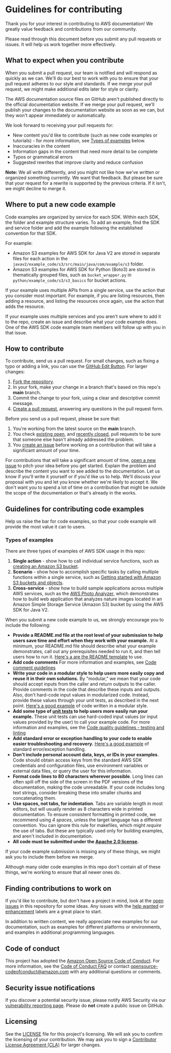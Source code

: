 # Guidelines for contributing

Thank you for your interest in contributing to AWS documentation! We greatly value feedback and contributions from our community.

Please read through this document before you submit any pull requests or issues. It will help us work together more effectively.



## What to expect when you contribute

When you submit a pull request, our team is notified and will respond as quickly as we can. We'll do our best to work with you to ensure that your pull request adheres to our style and standards. If we merge your pull request, we might make additional edits later for style or clarity.

The AWS documentation source files on GitHub aren't published directly to the official documentation website. If we merge your pull request, we'll publish your changes to the documentation website as soon as we can, but they won't appear immediately or automatically.

We look forward to receiving your pull requests for:

* New content you'd like to contribute (such as new code examples or tutorials) - for more information, see [Types of examples](https://github.com/awsdocs/aws-doc-sdk-examples/edit/main/CONTRIBUTING.md#types-of-examples) below.
* Inaccuracies in the content
* Information gaps in the content that need more detail to be complete
* Typos or grammatical errors
* Suggested rewrites that improve clarity and reduce confusion

**Note:** We all write differently, and you might not like how we've written or organized something currently. We want that feedback. But please be sure that your request for a rewrite is supported by the previous criteria. If it isn't, we might decline to merge it.


## Where to put a new code example

Code examples are organized by service for each SDK. Within each SDK, the folder and example structure varies. To add
an example, find the SDK and service folder and add the example following the established convention for that SDK.

For example:

* Amazon S3 examples for AWS SDK for Java V2 are stored in separate files for each action in the `javav2/example_code/s3/src/main/java/com/example/s3` folder.
* Amazon S3 examples for AWS SDK for Python (Boto3) are stored in thematically grouped files, such as `bucket_wrapper.py` in `python/example_code/s3/s3_basics` for bucket actions.

If your example uses multiple APIs from a single service,
use the action that you consider most important.
For example, if you are listing resources, then adding a resource,
and listing the resources once again, use the action that adds the resource.

If your example uses multiple services and you aren't sure where to add it to the repo,
create an issue and describe what your code example does. 
One of the AWS SDK code example team members will follow up with you in that issue.

## How to contribute

To contribute, send us a pull request. For small changes, such as fixing a typo or adding a link, you can use the [GitHub Edit Button](https://blog.github.com/2011-04-26-forking-with-the-edit-button/). For larger changes:

1. [Fork the repository](https://help.github.com/articles/fork-a-repo/).
2. In your fork, make your change in a branch that's based on this repo's **main** branch.
3. Commit the change to your fork, using a clear and descriptive commit message.
4. [Create a pull request](https://help.github.com/articles/creating-a-pull-request-from-a-fork/), answering any questions in the pull request form.

Before you send us a pull request, please be sure that:

1. You're working from the latest source on the **main** branch.
2. You check [existing open](https://github.com/awsdocs/aws-doc-sdk-examples/pulls), and [recently closed](https://github.com/awsdocs/aws-doc-sdk-examples/pulls?q=is%3Apr+is%3Aclosed), pull requests to be sure that someone else hasn't already addressed the problem.
3. You [create an issue](https://github.com/awsdocs/aws-doc-sdk-examples/issues/new) before working on a contribution that will take a significant amount of your time.

For contributions that will take a significant amount of time, [open a new issue](https://github.com/awsdocs/aws-doc-sdk-examples/issues/new) to pitch your idea before you get started. Explain the problem and describe the content you want to see added to the documentation. Let us know if you'll write it yourself or if you'd like us to help. We'll discuss your proposal with you and let you know whether we're likely to accept it. We don't want you to spend a lot of time on a contribution that might be outside the scope of the documentation or that's already in the works.

## Guidelines for contributing code examples

Help us raise the bar for code examples, so that your code example will provide the most value it can to users. 

### Types of examples
There are three types of examples of AWS SDK usage in this repo:
1. **Single action** - show how to call individual service functions, such as [creating an Amazon S3 bucket](https://github.com/awsdocs/aws-doc-sdk-examples/blob/main/javascriptv3/example_code/s3/src/s3_createbucket.js).
2. **Scenario** - show how to accomplish specific tasks by calling multiple functions within a single service, such as [Getting started with Amazon S3 buckets and objects](https://github.com/awsdocs/aws-doc-sdk-examples/blob/main/javascriptv3/example_code/s3/scenarios/s3_basics/src/s3_basics.js). 
3. **Cross-service**  - show how to build sample applications across multiple AWS services, such as the [AWS Photo Analyzer](https://github.com/awsdocs/aws-doc-sdk-examples/tree/main/javav2/usecases/creating_photo_analyzer_app), which demonstrates how to build web application that analyzes nature images located in an Amazon Simple Storage Service (Amazon S3) bucket by using the AWS SDK for Java V2.

When you submit a new code example to us, we strongly encourage you to include the following:

* **Provide a README.md file at the root level of your submission to help users save time and effort when they work with your example.** 
  At a minimum, your README.md file should describe what your example demonstrates, call out any prerequisites needed to run it, and then tell users how to run it. 
  [Here's a are the README template](https://github.com/awsdocs/aws-doc-sdk-examples/wiki/README-templates) 
  to use.
* **Add code comments**
  For more information and examples, see [Code comment guidelines](https://github.com/awsdocs/aws-doc-sdk-examples/wiki/Code-comment-guidelines)
* **Write your code in a modular style to help users more easily copy and reuse it in their own solutions.** 
  By "modular," we mean that your code should accept inputs from the caller and return outputs to the caller. Provide comments in the code that describe these inputs and outputs. Also, don't hard-code input values in modularized code. Instead, provide these values through your unit tests, as described in the next point. 
  [Here's a good example](https://github.com/awsdocs/aws-doc-sdk-examples/blob/main/gov2/sts/AssumeRole/AssumeRolev2.go) 
  of code written in a modular style.
* **Add some type of [unit tests](https://en.wikipedia.org/wiki/Unit_testing ) to help users more easily run your example.** These unit tests can use hard-coded input values (or input values provided by the user) to call your example code. For more information and examples, see the [Code quality guidelines - testing and linting](https://github.com/awsdocs/aws-doc-sdk-examples/wiki/Code-quality-guidelines---testing-and-linting)
* **Add standard error or exception handling to your code to enable easier troubleshooting and recovery.** [
  Here's a good example](https://github.com/awsdocs/aws-doc-sdk-examples/blob/main/javav2/example_code/lambda/src/main/java/com/example/lambda/LambdaInvoke.java) 
  of standard error/exception handling.  
* **Don't include personal account data, keys, or IDs in your examples**. Code should obtain access keys from the standard AWS SDK credentials and configuration files, use environment variables or external data files, or query the user for this information.
* **Format code lines to 80 characters wherever possible**. Long lines can often spill off the side of the screen in the PDF versions of the documentation, making the code unreadable. If your code includes long text strings, consider breaking these into smaller chunks and concatenating them.
* **Use spaces, not tabs, for indentation**. Tabs are variable length in most editors, but will usually render as 8 characters wide in printed documentation. To ensure consistent formatting in printed code, we recommend using *4 spaces*, unless the target language has a different convention. You can ignore this rule for makefiles, which might *require* the use of tabs. But these are typically used only for building examples, and aren't  included in documentation.
* **All code must be submitted under the [Apache 2.0 license](https://www.apache.org/licenses/LICENSE-2.0).**
                                                      
If your code example submission is missing any of these things, we might ask you to include them before we merge. 

Although many older code examples in this repo don't contain all of these things, we're working to ensure that all newer ones do.

## Finding contributions to work on

If you'd like to contribute, but don't have a project in mind, look at the [open issues](https://github.com/awsdocs/aws-doc-sdk-examples/issues) in this repository for some ideas. Any issues with the [help wanted](https://github.com/awsdocs/aws-doc-sdk-examples/labels/help%20wanted) or [enhancement](https://github.com/awsdocs/aws-doc-sdk-examples/labels/enhancement) labels are a great place to start.

In addition to written content, we really appreciate new examples for our documentation, such as examples for different platforms or environments, and examples in additional programming languages.

## Code of conduct

This project has adopted the [Amazon Open Source Code of Conduct](https://aws.github.io/code-of-conduct). For more information, see the [Code of Conduct FAQ](https://aws.github.io/code-of-conduct-faq) or contact [opensource-codeofconduct@amazon.com](mailto:opensource-codeofconduct@amazon.com) with any additional questions or comments.

## Security issue notifications

If you discover a potential security issue, please notify AWS Security via our [vulnerability reporting page](http://aws.amazon.com/security/vulnerability-reporting/). Please do **not** create a public issue on GitHub.

## Licensing

See the [LICENSE](https://github.com/awsdocs/aws-doc-sdk-examples/blob/main/LICENSE) file for this project's licensing. We will ask you to confirm the licensing of your contribution. We may ask you to sign a [Contributor License Agreement (CLA)](http://en.wikipedia.org/wiki/Contributor_License_Agreement) for larger changes.
